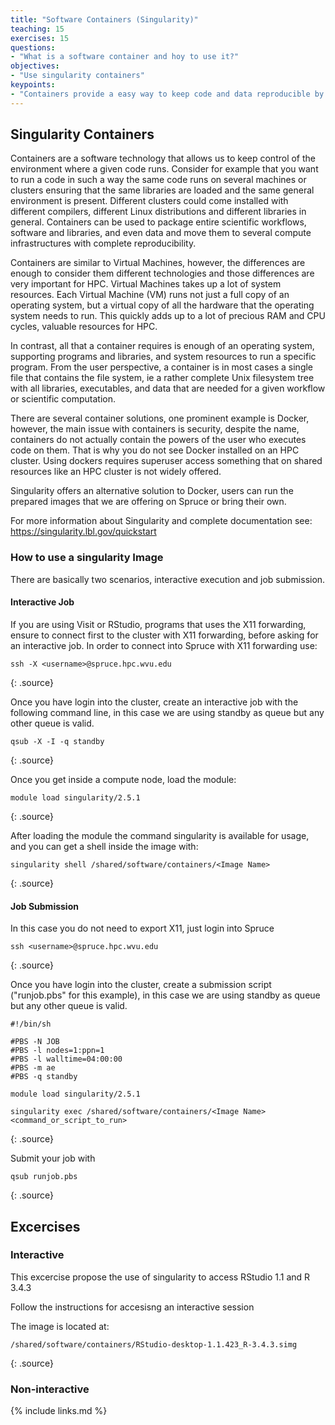 ```yaml
---
title: "Software Containers (Singularity)"
teaching: 15
exercises: 15
questions:
- "What is a software container and hoy to use it?"
objectives:
- "Use singularity containers"
keypoints:
- "Containers provide a easy way to keep code and data reproducible by creating a consistent environment for a workflow."
---
```


## Singularity Containers

Containers are a software technology that allows us to keep control of the environment where a given code runs. Consider for example that you want to run a code in such a way the same code runs on several machines or clusters ensuring that the same libraries are loaded and the same general environment is present. Different clusters could come installed with different compilers, different Linux distributions and different libraries in general. Containers can be used to package entire scientific workflows, software and libraries, and even data and move them to several compute infrastructures with complete reproducibility.

Containers are similar to Virtual Machines, however, the differences are enough to consider them different technologies and those differences are very important for HPC. Virtual Machines takes up a lot of system resources. Each Virtual Machine (VM) runs not just a full copy of an operating system, but a virtual copy of all the hardware that the operating system needs to run. This quickly adds up to a lot of precious RAM and CPU cycles, valuable resources for HPC.

In contrast, all that a container requires is enough of an operating system, supporting programs and libraries, and system resources to run a specific program. From the user perspective, a container is in most cases a single file that contains the file system, ie a rather complete Unix filesystem tree with all libraries, executables, and data that are needed for a given workflow or scientific computation.

There are several container solutions, one prominent example is Docker, however, the main issue with containers is security, despite the name, containers do not actually contain the powers of the user who executes code on them. That is why you do not see Docker installed on an HPC cluster. Using dockers requires superuser access something that on shared resources like an HPC cluster is not widely offered.

Singularity offers an alternative solution to Docker, users can run the prepared images that we are offering on Spruce or bring their own.

For more information about Singularity and complete documentation see: https://singularity.lbl.gov/quickstart

### How to use a singularity Image

There are basically two scenarios, interactive execution and job submission.

#### Interactive Job

If you are using Visit or RStudio, programs that uses the X11 forwarding, ensure to connect first to the cluster with X11 forwarding, before asking for an interactive job.
In order to connect into Spruce with X11 forwarding use:

~~~
ssh -X <username>@spruce.hpc.wvu.edu
~~~
{: .source}


Once you have login into the cluster, create an interactive job with the following command line, in this case we are using standby as queue but any other queue is valid.

~~~
qsub -X -I -q standby
~~~
{: .source}


Once you get inside a compute node, load the module:

~~~
module load singularity/2.5.1
~~~
{: .source}


After loading the module the command singularity is available for usage, and you can get a shell inside the image with:

~~~
singularity shell /shared/software/containers/<Image Name>
~~~
{: .source}


#### Job Submission

In this case you do not need to export X11, just login into Spruce

~~~
ssh <username>@spruce.hpc.wvu.edu
~~~
{: .source}


Once you have login into the cluster, create a submission script ("runjob.pbs" for this example), in this case we are using standby as queue but any other queue is valid.

~~~
#!/bin/sh

#PBS -N JOB
#PBS -l nodes=1:ppn=1
#PBS -l walltime=04:00:00
#PBS -m ae
#PBS -q standby

module load singularity/2.5.1

singularity exec /shared/software/containers/<Image Name> <command_or_script_to_run>
~~~
{: .source}


Submit your job with

~~~
qsub runjob.pbs
~~~
{: .source}

## Excercises

### Interactive

This excercise propose the use of singularity to access RStudio 1.1 and R 3.4.3

Follow the instructions for accesisng an interactive session

The image is located at:

~~~
/shared/software/containers/RStudio-desktop-1.1.423_R-3.4.3.simg
~~~
{: .source}

### Non-interactive




{% include links.md %}
